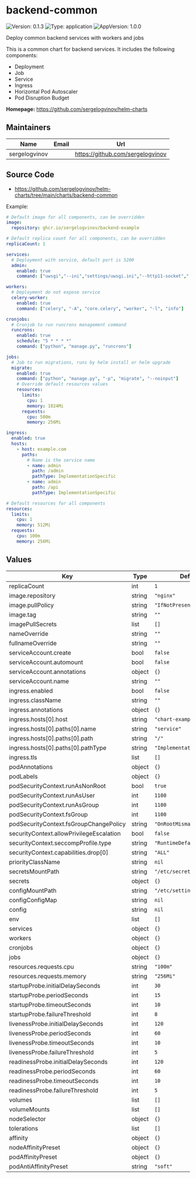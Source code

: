 # backend-common

![Version: 0.1.3](https://img.shields.io/badge/Version-0.1.3-informational?style=flat-square) ![Type: application](https://img.shields.io/badge/Type-application-informational?style=flat-square) ![AppVersion: 1.0.0](https://img.shields.io/badge/AppVersion-1.0.0-informational?style=flat-square)

Deploy common backend services with workers and jobs

This is a common chart for backend services.
It includes the following components:
- Deployment
- Job
- Service
- Ingress
- Horizontal Pod Autoscaler
- Pod Disruption Budget

**Homepage:** <https://github.com/sergelogvinov/helm-charts>

## Maintainers

| Name | Email | Url |
| ---- | ------ | --- |
| sergelogvinov |  | <https://github.com/sergelogvinov> |

## Source Code

* <https://github.com/sergelogvinov/helm-charts/tree/main/charts/backend-common>

Example:

```yaml
# Default image for all components, can be overridden
image:
  repository: ghcr.io/sergelogvinov/backend-example

# Default replica count for all components, can be overridden
replicaCount: 1

services:
  # Deployment with service, default port is 5200
  admin:
    enabled: true
    command: ["uwsgi","--ini","settings/uwsgi.ini","--http11-socket",":5200"]

workers:
  # Deployment do not expose service
  celery-worker:
    enabled: true
    command: ["celery", "-A", "core.celery", "worker", "-l", "info"]

cronjobs:
  # Cronjob to run runcrons management command
  runcrons:
    enabled: true
    schedule: "5 * * * *"
    command: ["python", "manage.py", "runcrons"]

jobs:
  # Job to run migrations, runs by helm install or helm upgrade
  migrate:
    enabled: true
    command: ["python", "manage.py", "-p", "migrate", "--noinput"]
    # Override default resources values
    resources:
      limits:
        cpu: 1
        memory: 1024Mi
      requests:
        cpu: 500m
        memory: 256Mi

ingress:
  enabled: true
  hosts:
    - host: example.com
      paths:
        # Name is the service name
        - name: admin
          path: /admin
          pathType: ImplementationSpecific
        - name: admin
          path: /api
          pathType: ImplementationSpecific

# Default resources for all components
resources:
  limits:
    cpu: 1
    memory: 512Mi
  requests:
    cpu: 100m
    memory: 256Mi
```

## Values

| Key | Type | Default | Description |
|-----|------|---------|-------------|
| replicaCount | int | `1` |  |
| image.repository | string | `"nginx"` |  |
| image.pullPolicy | string | `"IfNotPresent"` |  |
| image.tag | string | `""` |  |
| imagePullSecrets | list | `[]` |  |
| nameOverride | string | `""` |  |
| fullnameOverride | string | `""` |  |
| serviceAccount.create | bool | `false` |  |
| serviceAccount.automount | bool | `false` |  |
| serviceAccount.annotations | object | `{}` |  |
| serviceAccount.name | string | `""` |  |
| ingress.enabled | bool | `false` |  |
| ingress.className | string | `""` |  |
| ingress.annotations | object | `{}` |  |
| ingress.hosts[0].host | string | `"chart-example.local"` |  |
| ingress.hosts[0].paths[0].name | string | `"service"` |  |
| ingress.hosts[0].paths[0].path | string | `"/"` |  |
| ingress.hosts[0].paths[0].pathType | string | `"ImplementationSpecific"` |  |
| ingress.tls | list | `[]` |  |
| podAnnotations | object | `{}` |  |
| podLabels | object | `{}` |  |
| podSecurityContext.runAsNonRoot | bool | `true` |  |
| podSecurityContext.runAsUser | int | `1100` |  |
| podSecurityContext.runAsGroup | int | `1100` |  |
| podSecurityContext.fsGroup | int | `1100` |  |
| podSecurityContext.fsGroupChangePolicy | string | `"OnRootMismatch"` |  |
| securityContext.allowPrivilegeEscalation | bool | `false` |  |
| securityContext.seccompProfile.type | string | `"RuntimeDefault"` |  |
| securityContext.capabilities.drop[0] | string | `"ALL"` |  |
| priorityClassName | string | `nil` |  |
| secretsMountPath | string | `"/etc/secrets"` |  |
| secrets | object | `{}` |  |
| configMountPath | string | `"/etc/settings"` |  |
| configConfigMap | string | `nil` |  |
| config | string | `nil` |  |
| env | list | `[]` |  |
| services | object | `{}` |  |
| workers | object | `{}` |  |
| cronjobs | object | `{}` |  |
| jobs | object | `{}` |  |
| resources.requests.cpu | string | `"100m"` |  |
| resources.requests.memory | string | `"256Mi"` |  |
| startupProbe.initialDelaySeconds | int | `30` |  |
| startupProbe.periodSeconds | int | `15` |  |
| startupProbe.timeoutSeconds | int | `10` |  |
| startupProbe.failureThreshold | int | `8` |  |
| livenessProbe.initialDelaySeconds | int | `120` |  |
| livenessProbe.periodSeconds | int | `60` |  |
| livenessProbe.timeoutSeconds | int | `10` |  |
| livenessProbe.failureThreshold | int | `5` |  |
| readinessProbe.initialDelaySeconds | int | `120` |  |
| readinessProbe.periodSeconds | int | `60` |  |
| readinessProbe.timeoutSeconds | int | `10` |  |
| readinessProbe.failureThreshold | int | `5` |  |
| volumes | list | `[]` |  |
| volumeMounts | list | `[]` |  |
| nodeSelector | object | `{}` |  |
| tolerations | list | `[]` |  |
| affinity | object | `{}` |  |
| nodeAffinityPreset | object | `{}` |  |
| podAffinityPreset | object | `{}` |  |
| podAntiAffinityPreset | string | `"soft"` |  |
